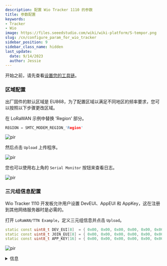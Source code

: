 ```yaml
---
description: 配置 Wio Tracker 1110 的参数
title: 参数配置
keywords:
- Tracker
- Wio
image: https://files.seeedstudio.com/wiki/wiki-platform/S-tempor.png
slug: /cn/configure_param_for_wio_tracker
sidebar_position: 9
sidebar_class_name: hidden
last_update:
  date: 9/14/2023
  author: Jessie
---
```



开始之前，请先查看[设置您的工具链](https://wiki.seeedstudio.com/cn/setup_toolchain_for_wio_tracker)。

### 区域配置

出厂固件的默认区域是 EU868，为了配置区域以满足不同地区的频率要求，您可以按照以下步骤更改区域。

在 LoRaWAN 示例中替换 'Region' 部分。

```cpp
REGION = SMTC_MODEM_REGION_'Region'
```

<p style={{textAlign: 'center'}}><img src="https://files.seeedstudio.com/wiki/SenseCAP/wio_tracker/set-region.png" alt="pir" width={800} height="auto" /></p>

然后点击 `Upload` 上传程序。

<p style={{textAlign: 'center'}}><img src="https://files.seeedstudio.com/wiki/SenseCAP/wio_tracker/program.png" alt="pir" width={800} height="auto" /></p>

您也可以使用右上角的 `Serial Monitor` 按钮来查看日志。

<p style={{textAlign: 'center'}}><img src="https://files.seeedstudio.com/wiki/SenseCAP/wio_tracker/port-monitor.png" alt="pir" width={800} height="auto" /></p>

### 三元组信息配置

Wio Tracker 1110 开发板允许用户设置 DevEUI、AppEUI 和 AppKey，这在注册到其他网络服务器时是必需的。

打开 `LoRaWAN/TTN Example`，定义三元组信息并点击 `Upload`。

```cpp
static const uint8_t DEV_EUI[8]  = { 0x00, 0x00, 0x00, 0x00, 0x00, 0x00, 0x00, 0x00 };
static const uint8_t JOIN_EUI[8] = { 0x00, 0x00, 0x00, 0x00, 0x00, 0x00, 0x00, 0x00 };
static const uint8_t APP_KEY[16] = { 0x00, 0x00, 0x00, 0x00, 0x00, 0x00, 0x00, 0x00, 0x00, 0x00, 0x00, 0x00, 0x00, 0x00, 0x00, 0x00 };
```

<p style={{textAlign: 'center'}}><img src="https://files.seeedstudio.com/wiki/SenseCAP/wio_tracker/change-3-codes.png" alt="pir" width={800} height="auto" /></p>

<details>
<summary>信息</summary>

或者您可以直接获取网络服务器生成的三元组信息，然后填入 `Constants` 部分并在您的开发板上运行。

示例：来自 TTS。

<p style={{textAlign: 'center'}}><img src="https://files.seeedstudio.com/wiki/SenseCAP/Wio-WM1110%20Dev%20Kit/register_device3.png" alt="pir" width={800} height="auto" /></p>

</details>